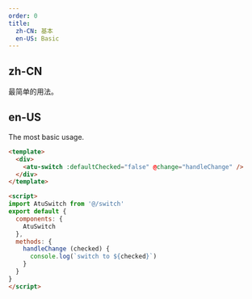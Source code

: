 ```yaml
---
order: 0
title:
  zh-CN: 基本
  en-US: Basic
---
```


## zh-CN

最简单的用法。

## en-US

The most basic usage.

```` html
<template>
  <div>
    <atu-switch :defaultChecked="false" @change="handleChange" />
  </div>
</template>

<script>
import AtuSwitch from '@/switch'
export default {
  components: {
    AtuSwitch
  },
  methods: {
    handleChange (checked) {
      console.log(`switch to ${checked}`)
    }
  }
}
</script>
````
